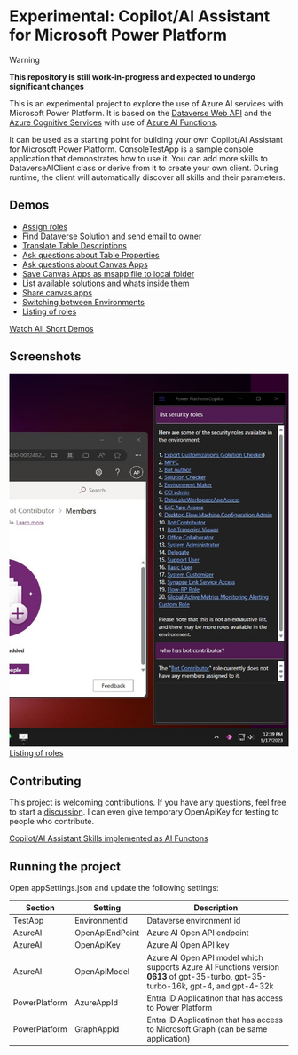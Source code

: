 # Experimental: Copilot/AI Assistant for Microsoft Power Platform

> [!WARNING]
> **This repository is still work-in-progress and expected to undergo significant changes**

This is an experimental project to explore the use of Azure AI services with Microsoft Power Platform. 
It is based on the [Dataverse Web API](https://docs.microsoft.com/en-us/powerapps/developer/data-platform/webapi/overview) and the [Azure Cognitive Services](https://azure.microsoft.com/en-us/services/cognitive-services/) with use of [Azure AI Functions](https://learn.microsoft.com/en-us/azure/ai-services/openai/how-to/function-calling).

It can be used as a starting point for building your own Copilot/AI Assistant for Microsoft Power Platform. ConsoleTestApp is a sample console application that demonstrates how to use it. You can add more skills to DataverseAIClient class or derive from it to create your own client. During runtime, the client will automatically discover all skills and their parameters.

## Demos

- [Assign roles](src/docs/assign-roles.md)
- [Find Dataverse Solution and send email to owner](src/docs/send-email.md)
- [Translate Table Descriptions](src/docs/translate-table-descriptions.md)
- [Ask questions about Table Properties](src/docs/table-properties.md)
- [Ask questions about Canvas Apps](src/docs/canvas-app-properties.md)
- [Save Canvas Apps as msapp file to local folder](src/docs/save-msapp-file.md)
- [List available solutions and whats inside them](src/docs/solution-components.md)
- [Share canvas apps](src/docs/share-canvas-apps.md)
- [Switching between Environments](src/docs/switching-environments.md)
- [Listing of roles](src/docs/roles.md)

[Watch All Short Demos](src/docs/Demos.md)

## Screenshots

![List roles](src/docs/assets/images/roles-from-systray.jpg)
[Listing of roles](src/docs/roles.md)

## Contributing

This project is welcoming contributions. If you have any questions, feel free to start a [discussion](https://github.com/petrochuk/PowerPlatformCopilot/discussions). I can even give temporary OpenApiKey for testing to people who contribute.

[Copilot/AI Assistant Skills implemented as AI Functons](ListOfSkills.md)

## Running the project

Open appSettings.json and update the following settings:

| Section | Setting | Description |
| ------- | ------- | ----------- |
| TestApp | EnvironmentId | Dataverse environment id |
| AzureAI | OpenApiEndPoint | Azure AI Open API endpoint |
| AzureAI | OpenApiKey | Azure AI Open API key |
| AzureAI | OpenApiModel | Azure AI Open API model which supports Azure AI Functions version **0613** of gpt-35-turbo, gpt-35-turbo-16k, gpt-4, and gpt-4-32k |
| PowerPlatform | AzureAppId | Entra ID Applicatinon that has access to Power Platform |
| PowerPlatform | GraphAppId | Entra ID Applicatinon that has access to Microsoft Graph (can be same application) |
